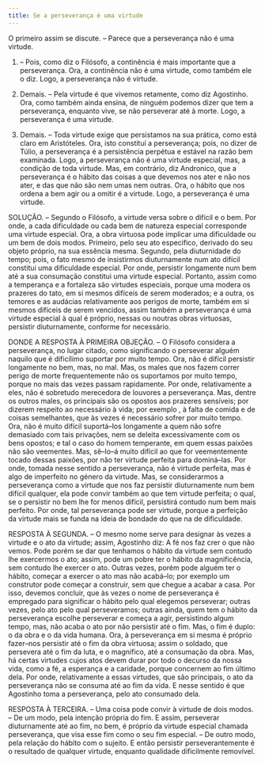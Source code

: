```yaml
---
title: Se a perseverança é uma virtude
---
```


O primeiro assim se discute. – Parece que a perseverança não é uma virtude.  

1. – Pois, como diz o Filósofo, a continência é mais importante que a perseverança. Ora, a continência não é uma virtude, como também ele o diz. Logo, a perseverança não é virtude.  

2. Demais. – Pela virtude é que vivemos retamente, como diz Agostinho. Ora, como também ainda ensina, de ninguém podemos dizer que tem a perseverança, enquanto vive, se não perseverar até à morte. Logo, a perseverança é uma virtude.  

3. Demais. – Toda virtude exige que persistamos na sua prática, como está claro em Aristóteles. Ora, isto constituí a perseverança; pois, no dizer de Túlio, a perseverança é a persistência perpétua e estável na razão bem examinada. Logo, a perseverança não é uma virtude especial, mas, a condição de toda virtude.  Mas, em contrário, diz Andronico, que a perseverança é o hábito das coisas a que devemos nos ater e não nos ater, e das que não são nem umas nem outras. Ora, o hábito que nos ordena a bem agir ou a omitir é a virtude. Logo, a perseverança é uma virtude.  

SOLUÇÃO. – Segundo o Filósofo, a virtude versa sobre o difícil e o bem. Por onde, a cada dificuldade ou cada bem de natureza especial corresponde uma virtude especial. Ora, a obra virtuosa pode implicar uma dificuldade ou um bem de dois modos. Primeiro, pelo seu ato especifico, derivado do seu objeto próprio, na sua essência mesma. Segundo, pela diuturnidade do tempo; pois, o fato mesmo de insistirmos diuturnamente num ato difícil constitui uma dificuldade especial. Por onde, persistir longamente num bem até a sua consumação constitui uma virtude especial. Portanto, assim como a temperança e a fortaleza são virtudes especiais, porque uma modera os prazeres do tato, em si mesmos difíceis de serem moderados; e a outra, os temores e as audácias relativamente aos perigos de morte, também em si mesmos difíceis de serem vencidos, assim também a perseverança é uma virtude especial à qual é próprio, nessas ou noutras obras virtuosas, persistir diuturnamente, conforme for necessário.  

DONDE A RESPOSTA À PRIMEIRA OBJEÇÃO. – O Filósofo considera a perseverança, no lugar citado, como significando o perseverar alguém naquilo que é dificílimo suportar por muito tempo. Ora, não é difícil persistir longamente no bem, mas, no mal. Mas, os males que nos fazem correr perigo de morte frequentemente não os suportamos por muito tempo, porque no mais das vezes passam rapidamente. Por onde, relativamente a eles, não é sobretudo merecedora de louvores a perseverança. Mas, dentre os outros males, os principais são os opostos aos prazeres sensíveis; por dizerem respeito ao necessário à vida; por exemplo , à falta de comida e de coisas semelhantes, que às vezes é necessário sofrer por muito tempo. Ora, não é muito difícil suportá–los longamente a quem não sofre demasiado com tais privações, nem se deleita excessivamente com os bens opostos; e tal o caso do homem temperante, em quem essas paixões não são veementes. Mas, sê–Io–á muito difícil ao que for veementemente tocado dessas paixões, por não ter virtude perfeita para dominá–las. Por onde, tomada nesse sentido a perseverança, não é virtude perfeita, mas é algo de imperfeito no género da virtude. Mas, se considerarmos a perseverança como a virtude que nos faz persistir diuturnamente num bem difícil qualquer, ela pode convir também ao que tem virtude perfeita; o qual, se o persistir no bem lhe for menos difícil, persistirá contudo num bem mais perfeito. Por onde, tal perseverança pode ser virtude, porque a perfeição da virtude mais se funda na ideia de bondade do que na de dificuldade.  

RESPOSTA À SEGUNDA. – O mesmo nome serve para designar às vezes a virtude e o ato da virtude; assim, Agostinho diz: A fé nos faz crer o que não vemos. Pode porém se dar que tenhamos o hábito da virtude sem contudo lhe exercermos o ato; assim, pode um pobre ter o hábito da magnificência, sem contudo lhe exercer o ato. Outras vezes, porém pode alguém ter o hábito, começar a exercer o ato mas não acabá–lo; por exemplo um construtor pode começar a construir, sem que chegue a acabar a casa. Por isso, devemos concluir, que às vezes o nome de perseverança é empregado para significar o hábito pelo qual elegemos perseverar; outras vezes, pelo ato pelo qual perseveramos; outras ainda, quem tem o hábito da perseverança escolhe perseverar e começa a agir, persistindo algum tempo, mas, não acaba o ato por não persistir até o fim. Mas, o fim é duplo: o da obra e o da vida humana. Ora, à perseverança em si mesma é próprio fazer–nos persistir até o fim da obra virtuosa; assim o soldado, que persevera até o fim da luta, e o magnifico, até a consumação da obra. Mas, há certas virtudes cujos atos devem durar por todo o decurso da nossa vida, como a fé, a esperança e a caridade, porque concernem ao fim último dela. Por onde, relativamente a essas virtudes, que são principais, o ato da perseverança não se consuma até ao fim da vida. E nesse sentido é que Agostinho toma a perseverança, pelo ato consumado dela.  

RESPOSTA À TERCEIRA. – Uma coisa pode convir à virtude de dois modos. – De um modo, pela intenção própria do fim. E assim, perseverar diuturnamente até ao fim, no bem, é próprio da virtude especial chamada perseverança, que visa esse fim como o seu fim especial. – De outro modo, pela relação do hábito com o sujeito. E então persistir perseverantemente é o resultado de qualquer virtude, enquanto qualidade dificilmente removível.